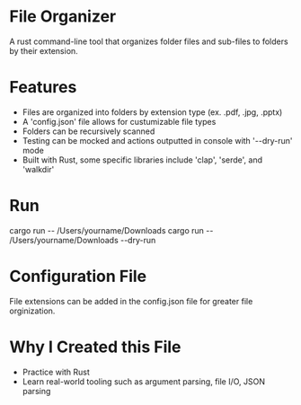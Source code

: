 # File Organizer
A rust command-line tool that organizes folder files and sub-files to folders by their extension.

# Features
- Files are organized into folders by extension type (ex. .pdf, .jpg, .pptx)
- A 'config.json' file allows for custumizable file types 
- Folders can be recursively scanned
- Testing can be mocked and actions outputted in console with '--dry-run' mode
- Built with Rust, some specific libraries include 'clap', 'serde', and 'walkdir'

# Run
cargo run -- /Users/yourname/Downloads
cargo run -- /Users/yourname/Downloads --dry-run

# Configuration File
File extensions can be added in the config.json file for greater file orginization.

# Why I Created this File
- Practice with Rust
- Learn real-world tooling such as argument parsing, file I/O, JSON parsing
